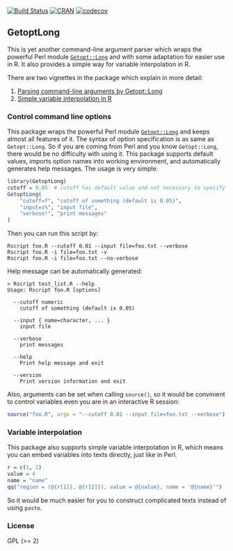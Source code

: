 [![Build Status](https://travis-ci.org/jokergoo/GetoptLong.svg)](https://travis-ci.org/jokergoo/GetoptLong) [![CRAN](http://www.r-pkg.org/badges/version/GetoptLong)](https://cran.r-project.org/web/packages/GetoptLong/index.html) [![codecov](https://img.shields.io/codecov/c/github/jokergoo/GetoptLong.svg)](https://codecov.io/github/jokergoo/GetoptLong) 

## GetoptLong

This is yet another command-line argument parser which wraps the 
powerful Perl module [`Getopt::Long`](http://perldoc.perl.org/Getopt/Long.html) and with some adaptation for easier use
in R. It also provides a simple way for variable interpolation in R.

There are two vignettes in the package which explain in more detail:

1. [Parsing command-line arguments by Getopt::Long](https://cran.r-project.org/web/packages/GetoptLong/vignettes/GetoptLong.pdf)
2. [Simple variable interpolation in R](https://cran.r-project.org/web/packages/GetoptLong/vignettes/variable_interpolation.pdf)

### Control command line options

This package wraps the powerful Perl module [`Getopt::Long`](http://perldoc.perl.org/Getopt/Long.html) and keeps almost all
features of it. The syntax of option specification is as same as `Getopt::Long`.
So if you are coming from Perl and you know `Getopt::Long`, there would be no
difficulty with using it. This package supports default values, imports option
names into working environment, and automatically generates help messages.
The usage is very simple:

```r
library(GetoptLong)
cutoff = 0.05  # cutoff has default value and not necessary to specify in command line
GetoptLong(
    "cutoff=f", "cutoff of something (default is 0.05)",
    "input=s%", "input file",
    "verbose!", "print messages"
)
```

Then you can run this script by:

```
Rscript foo.R --cutoff 0.01 --input file=foo.txt --verbose
Rscript foo.R -i file=foo.txt -v
Rscript foo.R -i file=foo.txt --no-verbose
```

Help message can be automatically generated:

```
> Rscript test_list.R --help
Usage: Rscript foo.R [options]
    
  --cutoff numeric
    cutoff of something (default is 0.05)

  --input { name=character, ... }
    input file

  --verbose
    print messages

  --help
    Print help message and exit

  --version
    Print version information and exit
```

Also, arguments can be set when calling `source()`, so it would be convinient to control
variables even you are in an interactive R session:

```r
source("foo.R", argv = "--cutoff 0.01 --input file=foo.txt --verbose")
```

### Variable interpolation

This package also supports simple variable interpolation in R, which means you
can embed variables into texts directly, just like in Perl.

```r
r = c(1, 2)
value = 4
name = "name"
qq("region = (@{r[1]}, @{r[2]}), value = @{value}, name = '@{name}'")
```

So it would be much easier for you to construct complicated texts instead of
using `paste`.


### License

GPL (>= 2)
